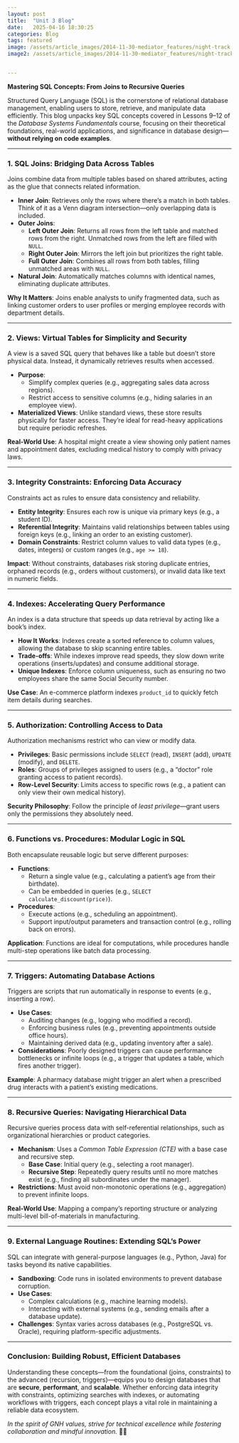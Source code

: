 ```yaml
---
layout: post
title:  "Unit 3 Blog"
date:   2025-04-16 18:30:25
categories: Blog
tags: featured
image: /assets/article_images/2014-11-30-mediator_features/night-track.JPG
image2: /assets/article_images/2014-11-30-mediator_features/night-track-mobile.JPG


---
```

**Mastering SQL Concepts: From Joins to Recursive Queries**  

Structured Query Language (SQL) is the cornerstone of relational database management, enabling users to store, retrieve, and manipulate data efficiently. This blog unpacks key SQL concepts covered in Lessons 9–12 of the *Database Systems Fundamentals* course, focusing on their theoretical foundations, real-world applications, and significance in database design—**without relying on code examples**.  

---

### **1. SQL Joins: Bridging Data Across Tables**  

Joins combine data from multiple tables based on shared attributes, acting as the glue that connects related information.  

- **Inner Join**: Retrieves only the rows where there’s a match in both tables. Think of it as a Venn diagram intersection—only overlapping data is included.  
- **Outer Joins**:  
  - **Left Outer Join**: Returns all rows from the left table and matched rows from the right. Unmatched rows from the left are filled with `NULL`.  
  - **Right Outer Join**: Mirrors the left join but prioritizes the right table.  
  - **Full Outer Join**: Combines all rows from both tables, filling unmatched areas with `NULL`.  
- **Natural Join**: Automatically matches columns with identical names, eliminating duplicate attributes.  

**Why It Matters**: Joins enable analysts to unify fragmented data, such as linking customer orders to user profiles or merging employee records with department details.  

---

### **2. Views: Virtual Tables for Simplicity and Security**  

A view is a saved SQL query that behaves like a table but doesn’t store physical data. Instead, it dynamically retrieves results when accessed.  

- **Purpose**:  
  - Simplify complex queries (e.g., aggregating sales data across regions).  
  - Restrict access to sensitive columns (e.g., hiding salaries in an employee view).  
- **Materialized Views**: Unlike standard views, these store results physically for faster access. They’re ideal for read-heavy applications but require periodic refreshes.  

**Real-World Use**: A hospital might create a view showing only patient names and appointment dates, excluding medical history to comply with privacy laws.  

---

### **3. Integrity Constraints: Enforcing Data Accuracy**  

Constraints act as rules to ensure data consistency and reliability.  

- **Entity Integrity**: Ensures each row is unique via primary keys (e.g., a student ID).  
- **Referential Integrity**: Maintains valid relationships between tables using foreign keys (e.g., linking an order to an existing customer).  
- **Domain Constraints**: Restrict column values to valid data types (e.g., dates, integers) or custom ranges (e.g., `age >= 18`).  

**Impact**: Without constraints, databases risk storing duplicate entries, orphaned records (e.g., orders without customers), or invalid data like text in numeric fields.  

---

### **4. Indexes: Accelerating Query Performance**  

An index is a data structure that speeds up data retrieval by acting like a book’s index.  

- **How It Works**: Indexes create a sorted reference to column values, allowing the database to skip scanning entire tables.  
- **Trade-offs**: While indexes improve read speeds, they slow down write operations (inserts/updates) and consume additional storage.  
- **Unique Indexes**: Enforce column uniqueness, such as ensuring no two employees share the same Social Security number.  

**Use Case**: An e-commerce platform indexes `product_id` to quickly fetch item details during searches.  

---

### **5. Authorization: Controlling Access to Data**  

Authorization mechanisms restrict who can view or modify data.  

- **Privileges**: Basic permissions include `SELECT` (read), `INSERT` (add), `UPDATE` (modify), and `DELETE`.  
- **Roles**: Groups of privileges assigned to users (e.g., a “doctor” role granting access to patient records).  
- **Row-Level Security**: Limits access to specific rows (e.g., a patient can only view their own medical history).  

**Security Philosophy**: Follow the principle of *least privilege*—grant users only the permissions they absolutely need.  

---

### **6. Functions vs. Procedures: Modular Logic in SQL**  

Both encapsulate reusable logic but serve different purposes:  

- **Functions**:  
  - Return a single value (e.g., calculating a patient’s age from their birthdate).  
  - Can be embedded in queries (e.g., `SELECT calculate_discount(price)`).  
- **Procedures**:  
  - Execute actions (e.g., scheduling an appointment).  
  - Support input/output parameters and transaction control (e.g., rolling back on errors).  

**Application**: Functions are ideal for computations, while procedures handle multi-step operations like batch data processing.  

---

### **7. Triggers: Automating Database Actions**  

Triggers are scripts that run automatically in response to events (e.g., inserting a row).  

- **Use Cases**:  
  - Auditing changes (e.g., logging who modified a record).  
  - Enforcing business rules (e.g., preventing appointments outside office hours).  
  - Maintaining derived data (e.g., updating inventory after a sale).  
- **Considerations**: Poorly designed triggers can cause performance bottlenecks or infinite loops (e.g., a trigger that updates a table, which fires another trigger).  

**Example**: A pharmacy database might trigger an alert when a prescribed drug interacts with a patient’s existing medications.  

---

### **8. Recursive Queries: Navigating Hierarchical Data**  

Recursive queries process data with self-referential relationships, such as organizational hierarchies or product categories.  

- **Mechanism**: Uses a *Common Table Expression (CTE)* with a base case and recursive step.  
  - **Base Case**: Initial query (e.g., selecting a root manager).  
  - **Recursive Step**: Repeatedly query results until no more matches exist (e.g., finding all subordinates under the manager).  
- **Restrictions**: Must avoid non-monotonic operations (e.g., aggregation) to prevent infinite loops.  

**Real-World Use**: Mapping a company’s reporting structure or analyzing multi-level bill-of-materials in manufacturing.  

---

### **9. External Language Routines: Extending SQL’s Power**  

SQL can integrate with general-purpose languages (e.g., Python, Java) for tasks beyond its native capabilities.  

- **Sandboxing**: Code runs in isolated environments to prevent database corruption.  
- **Use Cases**:  
  - Complex calculations (e.g., machine learning models).  
  - Interacting with external systems (e.g., sending emails after a database update).  
- **Challenges**: Syntax varies across databases (e.g., PostgreSQL vs. Oracle), requiring platform-specific adjustments.  

---

### **Conclusion: Building Robust, Efficient Databases**  

Understanding these concepts—from the foundational (joins, constraints) to the advanced (recursion, triggers)—equips you to design databases that are **secure**, **performant**, and **scalable**. Whether enforcing data integrity with constraints, optimizing searches with indexes, or automating workflows with triggers, each concept plays a vital role in maintaining a reliable data ecosystem.  

*In the spirit of GNH values, strive for technical excellence while fostering collaboration and mindful innovation.* 🌱💡
